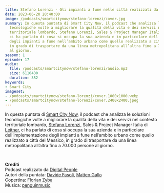 ```yaml
---
title: Stefano Lorenzi - Gli impianti a fune nelle città realizzati da Leitner
date: 2023-06-20 20:40:00
image: /podcasts/smartcitynow/stefano-lorenzi/cover.jpg
summary: In questa puntata di Smart City Now, il podcast che analizza le soluzioni
  tecnologiche volte a migliorare la qualità della vita e dei servizi nel contesto
  territoriale lombardo, Stefano Lorenzi, Sales & Project Manager Italia di Leitner,
  ci ha parlato di cosa si occupa la sua azienda e in particolare dell’implementazione
  degli impianti a fune nell’ambito urbano come quello realizzato a città del Messico,
  in grado di trasportare da una linea metropolitana all’altra fino a 70.000 persone
  al giorno.
season: 1
episode: 17
audio:
  file: /podcasts/smartcitynow/stefano-lorenzi/audio.mp3
  size: 6110480
  duration: 382
keywords:
- Smart City
imageset:
- /podcasts/smartcitynow/stefano-lorenzi/cover.1000x1000.webp
- /podcasts/smartcitynow/stefano-lorenzi/cover.2400x2400.jpeg
---
```


In questa puntata di [Smart City Now](https://www.smartcitynow.it/), il podcast che analizza le soluzioni tecnologiche volte a migliorare la qualità della vita e dei servizi nel contesto territoriale lombardo, [Stefano Lorenzi](https://www.linkedin.com/in/stefano-lorenzi-659980272/?originalSubdomain=it), Sales & Project Manager Italia di [Leitner](https://www.leitner.com/it/), ci ha parlato di cosa si occupa la sua azienda e in particolare dell’implementazione degli impianti a fune nell’ambito urbano come quello realizzato a città del Messico, in grado di trasportare da una linea metropolitana all’altra fino a 70.000 persone al giorno.

<br>

**Crediti**<br>
Podcast realizzato da [Digital People](https://w3id.org/digitalpeople)<br>
Autori della puntata: [Davide Fasoli](https://www.linkedin.com/in/davide-fasoli-2b3246179/), [Matteo Gallo](https://www.linkedin.com/in/matteo-gallo-4a5ab31a8/)<br>
Copertina: [Florian Zyba](https://www.linkedin.com/in/florian-zyba/)<br>
Musica: [penguinmusic](https://pixabay.com/users/penguinmusic-24940186/)